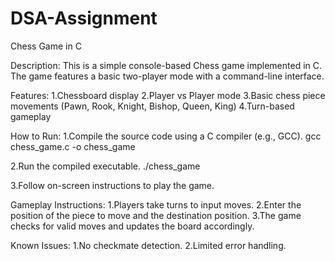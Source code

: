 # DSA-Assignment

Chess Game in C

Description:
This is a simple console-based Chess game implemented in C. The game features a basic two-player mode with a command-line interface.

Features:
1.Chessboard display
2.Player vs Player mode
3.Basic chess piece movements (Pawn, Rook, Knight, Bishop, Queen, King)
4.Turn-based gameplay

How to Run:
1.Compile the source code using a C compiler (e.g., GCC).
gcc chess_game.c -o chess_game

2.Run the compiled executable.
./chess_game

3.Follow on-screen instructions to play the game.

Gameplay Instructions:
1.Players take turns to input moves.
2.Enter the position of the piece to move and the destination position.
3.The game checks for valid moves and updates the board accordingly.

Known Issues:
1.No checkmate detection.
2.Limited error handling.
